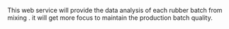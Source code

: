 This web service will provide the data analysis of each rubber batch from mixing .
it will get more focus to maintain the production batch quality.
